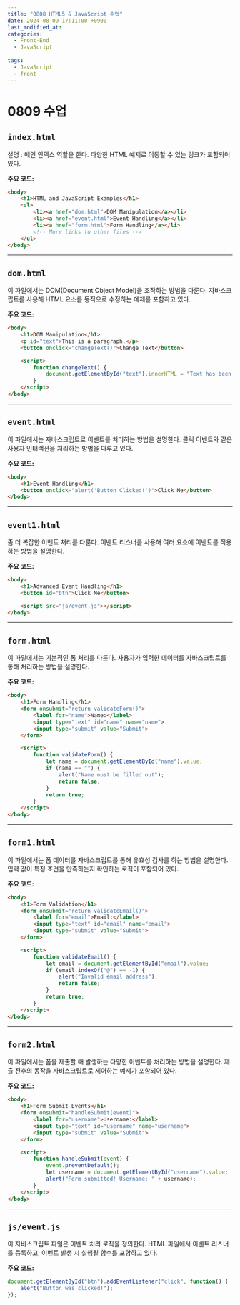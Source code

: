 ```yaml
---
title: "0808 HTML5 & JavaScript 수업"
date: 2024-08-09 17:11:00 +0900
last_modified_at: 
categories: 
  - Front-End
  - JavaScript
  
tags:
  - JavaScript
  - front
---
```


# 0809 수업

## `index.html`

설명 : 메인 인덱스 역할을 한다. 다양한 HTML 예제로 이동할 수 있는 링크가 포함되어 있다.

**주요 코드:**

```html
<body>
    <h1>HTML and JavaScript Examples</h1>
    <ul>
        <li><a href="dom.html">DOM Manipulation</a></li>
        <li><a href="event.html">Event Handling</a></li>
        <li><a href="form.html">Form Handling</a></li>
        <!-- More links to other files -->
    </ul>
</body>
```

---

## `dom.html`

이 파일에서는 DOM(Document Object Model)을 조작하는 방법을 다룬다. 자바스크립트를 사용해 HTML 요소를 동적으로 수정하는 예제를 포함하고 있다.

**주요 코드:**

```html
<body>
    <h1>DOM Manipulation</h1>
    <p id="text">This is a paragraph.</p>
    <button onclick="changeText()">Change Text</button>

    <script>
        function changeText() {
            document.getElementById("text").innerHTML = "Text has been changed!";
        }
    </script>
</body>
```

---

## `event.html`

이 파일에서는 자바스크립트로 이벤트를 처리하는 방법을 설명한다. 클릭 이벤트와 같은 사용자 인터랙션을 처리하는 방법을 다루고 있다.

**주요 코드:**

```html
<body>
    <h1>Event Handling</h1>
    <button onclick="alert('Button Clicked!')">Click Me</button>
</body>
```

---

## `event1.html`

좀 더 복잡한 이벤트 처리를 다룬다. 이벤트 리스너를 사용해 여러 요소에 이벤트를 적용하는 방법을 설명한다.

**주요 코드:**

```html
<body>
    <h1>Advanced Event Handling</h1>
    <button id="btn">Click Me</button>

    <script src="js/event.js"></script>
</body>
```

---

## `form.html`

이 파일에서는 기본적인 폼 처리를 다룬다. 사용자가 입력한 데이터를 자바스크립트를 통해 처리하는 방법을 설명한다.

**주요 코드:**

```html
<body>
    <h1>Form Handling</h1>
    <form onsubmit="return validateForm()">
        <label for="name">Name:</label>
        <input type="text" id="name" name="name">
        <input type="submit" value="Submit">
    </form>

    <script>
        function validateForm() {
            let name = document.getElementById("name").value;
            if (name == "") {
                alert("Name must be filled out");
                return false;
            }
            return true;
        }
    </script>
</body>
```

---

## `form1.html`

이 파일에서는 폼 데이터를 자바스크립트를 통해 유효성 검사를 하는 방법을 설명한다. 입력 값이 특정 조건을 만족하는지 확인하는 로직이 포함되어 있다.

**주요 코드:**

```html
<body>
    <h1>Form Validation</h1>
    <form onsubmit="return validateEmail()">
        <label for="email">Email:</label>
        <input type="text" id="email" name="email">
        <input type="submit" value="Submit">
    </form>

    <script>
        function validateEmail() {
            let email = document.getElementById("email").value;
            if (email.indexOf("@") == -1) {
                alert("Invalid email address");
                return false;
            }
            return true;
        }
    </script>
</body>
```

---

## `form2.html`

이 파일에서는 폼을 제출할 때 발생하는 다양한 이벤트를 처리하는 방법을 설명한다. 제출 전후의 동작을 자바스크립트로 제어하는 예제가 포함되어 있다.

**주요 코드:**

```html
<body>
    <h1>Form Submit Events</h1>
    <form onsubmit="handleSubmit(event)">
        <label for="username">Username:</label>
        <input type="text" id="username" name="username">
        <input type="submit" value="Submit">
    </form>

    <script>
        function handleSubmit(event) {
            event.preventDefault();
            let username = document.getElementById("username").value;
            alert("Form submitted! Username: " + username);
        }
    </script>
</body>
```

---

## `js/event.js`

이 자바스크립트 파일은 이벤트 처리 로직을 정의한다. HTML 파일에서 이벤트 리스너를 등록하고, 이벤트 발생 시 실행될 함수를 포함하고 있다.

**주요 코드:**

```javascript
document.getElementById("btn").addEventListener("click", function() {
    alert("Button was clicked!");
});
```
